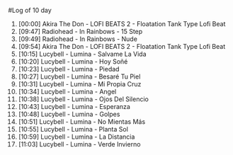 #Log of 10 day

1. [00:00] Akira The Don - LOFI BEATS 2 - Floatation Tank Type Lofi Beat
1. [09:47] Radiohead - In Rainbows - 15 Step
1. [09:49] Radiohead - In Rainbows - Nude
1. [09:54] Akira The Don - LOFI BEATS 2 - Floatation Tank Type Lofi Beat
1. [10:15] Lucybell - Lumina - Salvame La Vida
1. [10:20] Lucybell - Lumina - Hoy Soñé
1. [10:23] Lucybell - Lumina - Piedad
1. [10:27] Lucybell - Lumina - Besaré Tu Piel
1. [10:31] Lucybell - Lumina - Mi Propia Cruz
1. [10:34] Lucybell - Lumina - Angel
1. [10:38] Lucybell - Lumina - Ojos Del Silencio
1. [10:43] Lucybell - Lumina - Esperanza
1. [10:48] Lucybell - Lumina - Golpes
1. [10:51] Lucybell - Lumina - No Mientas Más
1. [10:55] Lucybell - Lumina - Planta Sol
1. [10:59] Lucybell - Lumina - La Distancia
1. [11:03] Lucybell - Lumina - Verde Invierno
